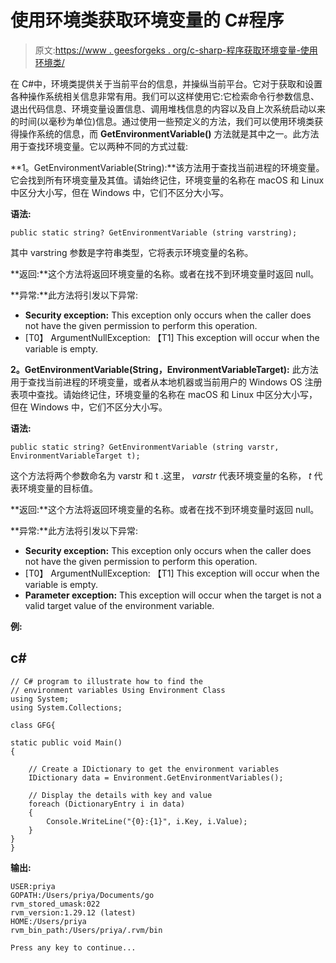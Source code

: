 # 使用环境类获取环境变量的 C#程序

> 原文:[https://www . geesforgeks . org/c-sharp-程序获取环境变量-使用环境类/](https://www.geeksforgeeks.org/c-sharp-program-to-get-the-environment-variables-using-environment-class/)

在 C#中，环境类提供关于当前平台的信息，并操纵当前平台。它对于获取和设置各种操作系统相关信息非常有用。我们可以这样使用它:它检索命令行参数信息、退出代码信息、环境变量设置信息、调用堆栈信息的内容以及自上次系统启动以来的时间(以毫秒为单位)信息。通过使用一些预定义的方法，我们可以使用环境类获得操作系统的信息，而 **GetEnvironmentVariable()** 方法就是其中之一。此方法用于查找环境变量。它以两种不同的方式过载:

**1。GetEnvironmentVariable(String):**该方法用于查找当前进程的环境变量。它会找到所有环境变量及其值。请始终记住，环境变量的名称在 macOS 和 Linux 中区分大小写，但在 Windows 中，它们不区分大小写。

**语法:**

```
public static string? GetEnvironmentVariable (string varstring);
```

其中 varstring 参数是字符串类型，它将表示环境变量的名称。

**返回:**这个方法将返回环境变量的名称。或者在找不到环境变量时返回 null。

**异常:**此方法将引发以下异常:

*   **Security exception:** This exception only occurs when the caller does not have the given permission to perform this operation.
*   [T0】 ArgumentNullException: 【T1] This exception will occur when the variable is empty.

**2。GetEnvironmentVariable(String，EnvironmentVariableTarget):** 此方法用于查找当前进程的环境变量，或者从本地机器或当前用户的 Windows OS 注册表项中查找。请始终记住，环境变量的名称在 macOS 和 Linux 中区分大小写，但在 Windows 中，它们不区分大小写。

**语法:**

```
public static string? GetEnvironmentVariable (string varstr, EnvironmentVariableTarget t);
```

这个方法将两个参数命名为 varstr 和 t .这里， *varstr* 代表环境变量的名称， *t* 代表环境变量的目标值。

**返回:**这个方法将返回环境变量的名称。或者在找不到环境变量时返回 null。

**异常:**此方法将引发以下异常:

*   **Security exception:** This exception only occurs when the caller does not have the given permission to perform this operation.
*   [T0】 ArgumentNullException: 【T1] This exception will occur when the variable is empty.
*   **Parameter exception:** This exception will occur when the target is not a valid target value of the environment variable.

**例:**

## c#

```
// C# program to illustrate how to find the 
// environment variables Using Environment Class
using System;
using System.Collections;

class GFG{

static public void Main()
{

    // Create a IDictionary to get the environment variables
    IDictionary data = Environment.GetEnvironmentVariables();

    // Display the details with key and value
    foreach (DictionaryEntry i in data)
    {
        Console.WriteLine("{0}:{1}", i.Key, i.Value);
    }
}
}
```

**输出:**

```
USER:priya
GOPATH:/Users/priya/Documents/go
rvm_stored_umask:022
rvm_version:1.29.12 (latest)
HOME:/Users/priya
rvm_bin_path:/Users/priya/.rvm/bin

Press any key to continue...
```